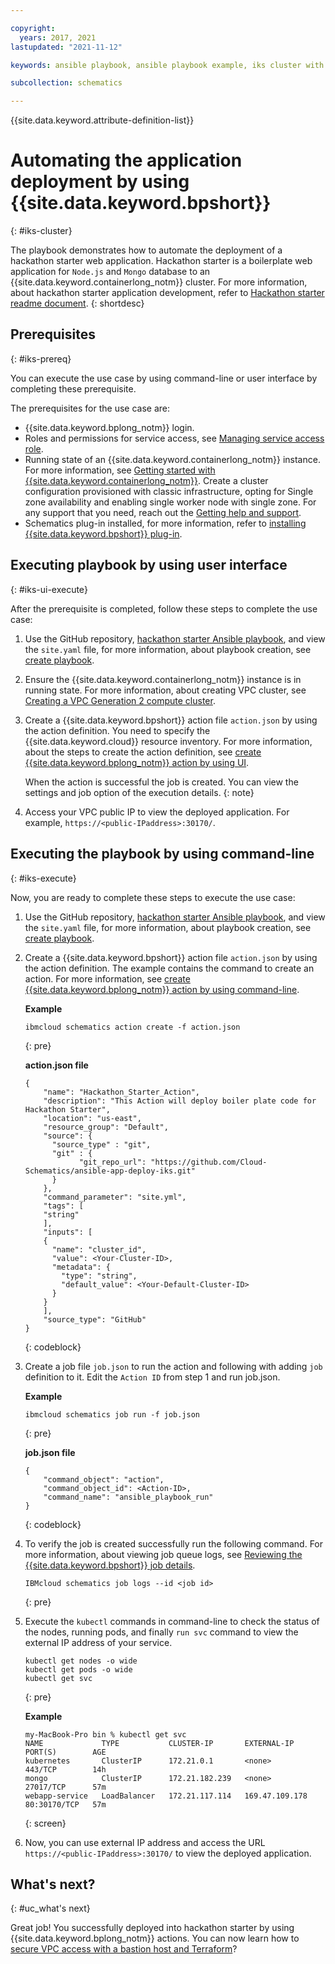 ```yaml
---

copyright:
  years: 2017, 2021
lastupdated: "2021-11-12"

keywords: ansible playbook, ansible playbook example, iks cluster with ansible playbook, iks cluster example by using ansible playbook

subcollection: schematics

---
```


{{site.data.keyword.attribute-definition-list}}


# Automating the application deployment by using {{site.data.keyword.bpshort}}
{: #iks-cluster}

The playbook demonstrates how to automate the deployment of a hackathon starter web application. Hackathon starter is a boilerplate web application for `Node.js` and `Mongo` database to an {{site.data.keyword.containerlong_notm}} cluster. For more information, about hackathon starter application development, refer to [Hackathon starter readme document](https://github.com/sahat/hackathon-starter/blob/master/README.md).
{: shortdesc}

## Prerequisites
{: #iks-prereq}

You can execute the use case by using command-line or user interface by completing these prerequisite.

The prerequisites for the use case are:

* {{site.data.keyword.bplong_notm}} login.
* Roles and permissions for service access, see [Managing service access role](/docs/app-configuration?topic=app-configuration-ac-service-access-management#ac-roles-permissions).
* Running state of an {{site.data.keyword.containerlong_notm}} instance. For more information, see [Getting started with {{site.data.keyword.containerlong_notm}}](/docs/containers?topic=containers-getting-started). Create a cluster configuration provisioned with classic infrastructure, opting for Single zone availability and enabling single worker node with single zone. For any support that you need, reach out the [Getting help and support](/docs/schematics?topic=schematics-schematics-help).
* Schematics plug-in installed, for more information, refer to [installing {{site.data.keyword.bpshort}} plug-in](/docs/schematics?topic=schematics-setup-cli#install-schematics-cli). 

## Executing playbook by using user interface
{: #iks-ui-execute}

After the prerequisite is completed, follow these steps to complete the use case:

1. Use the GitHub repository, [hackathon starter Ansible playbook](https://github.com/Cloud-Schematics/ansible-app-deploy-iks), and view the `site.yaml` file, for more information, about playbook creation, see  [create playbook](/docs/schematics?topic=schematics-create-playbook).

2. Ensure the {{site.data.keyword.containerlong_notm}} instance is in running state. For more information, about creating VPC cluster, see [Creating a VPC Generation 2 compute cluster](/docs/containers?topic=containers-getting-started#vpc-gen2-gs).

3. Create a {{site.data.keyword.bpshort}} action file `action.json` by using the action definition. You need to specify the {{site.data.keyword.cloud}} resource inventory. For more information, about the steps to create the action definition, see [create {{site.data.keyword.bplong_notm}} action by using UI](/docs/schematics?topic=schematics-action-setup#create-action).

    When the action is successful the job is created. You can view the settings and job option of the execution details.
    {: note}

4. Access your VPC public IP to view the deployed application. For example, `https://<public-IPaddress>:30170/`. 

## Executing the playbook by using command-line
{: #iks-execute}

Now, you are ready to complete these steps to execute the use case:

1. Use the GitHub repository, [hackathon starter Ansible playbook](https://github.com/Cloud-Schematics/ansible-app-deploy-iks), and view the `site.yaml` file, for more information, about playbook creation, see  [create playbook](/docs/schematics?topic=schematics-create-playbook). 

2. Create a {{site.data.keyword.bpshort}} action file `action.json` by using the action definition. The example contains the command to create an action. For more information, see [create {{site.data.keyword.bplong_notm}} action by using command-line](/docs/schematics?topic=schematics-schematics-cli-reference#schematics-create-action).

    **Example**

    ```
    ibmcloud schematics action create -f action.json
    ```
    {: pre}

    **action.json file**

    ```
    {
        "name": "Hackathon_Starter_Action",
        "description": "This Action will deploy boiler plate code for Hackathon Starter",
        "location": "us-east",
        "resource_group": "Default",
        "source": {
          "source_type" : "git",
          "git" : {
                "git_repo_url": "https://github.com/Cloud-Schematics/ansible-app-deploy-iks.git"
          }
        },
        "command_parameter": "site.yml",
        "tags": [
        "string"
        ],
        "inputs": [
        {
          "name": "cluster_id",
          "value": <Your-Cluster-ID>,
          "metadata": {
            "type": "string",
            "default_value": <Your-Default-Cluster-ID>
          }
        }
        ],
        "source_type": "GitHub" 
    }
    ```
    {: codeblock}

3. Create a job file `job.json` to run the action and following with adding `job` definition to it. Edit the `Action ID` from step 1 and run job.json.

    **Example**

    ```
    ibmcloud schematics job run -f job.json

    ```
    {: pre}

    **job.json file**

    ```
    {
        "command_object": "action",
        "command_object_id": <Action-ID>,
        "command_name": "ansible_playbook_run"
    }
    ```
    {: codeblock}

4. To verify the job is created successfully run the following command. For more information, about viewing job queue logs, see [Reviewing the {{site.data.keyword.bpshort}} job details](/docs/schematics?topic=schematics-workspace-setup&interface=ui#job-logs).

    ```
    IBMcloud schematics job logs --id <job id>
    ```
    {: pre}  

5. Execute the `kubectl` commands in command-line to check the status of the nodes, running pods, and finally `run svc` command to view the external IP address of your service.

    ```
    kubectl get nodes -o wide
    kubectl get pods -o wide
    kubectl get svc
    ```
    {: pre}

    **Example** 

    ```
    my-MacBook-Pro bin % kubectl get svc 
    NAME             TYPE           CLUSTER-IP       EXTERNAL-IP      PORT(S)        AGE
    kubernetes       ClusterIP      172.21.0.1       <none>           443/TCP        14h
    mongo            ClusterIP      172.21.182.239   <none>           27017/TCP      57m
    webapp-service   LoadBalancer   172.21.117.114   169.47.109.178   80:30170/TCP   57m
    ```
    {: screen}

6. Now, you can use external IP address and access the URL `https://<public-IPaddress>:30170/` to view the deployed application.


## What's next?
{: #uc_what's next}

Great job! You successfully deployed into hackathon starter by using {{site.data.keyword.bplong_notm}} actions. You can now learn how to [secure VPC access with a bastion host and Terraform](https://developer.ibm.com/articles/secure-vpc-access-with-a-bastion-host-and-terraform/)?



